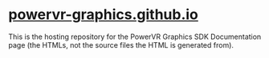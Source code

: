 # [powervr-graphics.github.io](powervr-graphics.github.io)

This is the hosting repository for the PowerVR Graphics SDK Documentation page (the HTMLs, not the source files the HTML is generated from).
